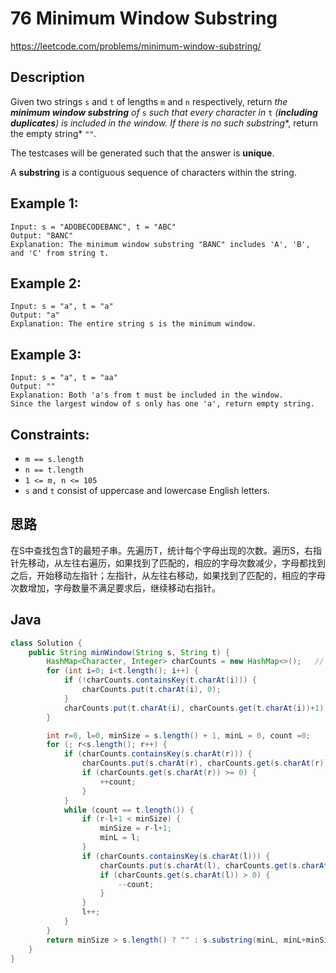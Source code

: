 # 76 Minimum Window Substring

https://leetcode.com/problems/minimum-window-substring/

## Description

Given two strings `s` and `t` of lengths `m` and `n` respectively, return *the **minimum window substring** of* `s` *such that every character in* `t` *(**including duplicates**) is included in the window. If there is no such substring**, return the empty string* `""`*.*

The testcases will be generated such that the answer is **unique**.

A **substring** is a contiguous sequence of characters within the string.

 

## **Example 1:**

```
Input: s = "ADOBECODEBANC", t = "ABC"
Output: "BANC"
Explanation: The minimum window substring "BANC" includes 'A', 'B', and 'C' from string t.
```

## **Example 2:**

```
Input: s = "a", t = "a"
Output: "a"
Explanation: The entire string s is the minimum window.
```

## Example 3:

```
Input: s = "a", t = "aa"
Output: ""
Explanation: Both 'a's from t must be included in the window.
Since the largest window of s only has one 'a', return empty string.
```



## **Constraints:**

- `m == s.length`
- `n == t.length`
- `1 <= m, n <= 105`
- `s` and `t` consist of uppercase and lowercase English letters.



## 思路

在S中查找包含T的最短子串。先遍历T，统计每个字母出现的次数。遍历S，右指针先移动，从左往右遍历，如果找到了匹配的，相应的字母次数减少，字母都找到之后，开始移动左指针；左指针，从左往右移动，如果找到了匹配的，相应的字母次数增加，字母数量不满足要求后，继续移动右指针。

## Java

```java
class Solution {
    public String minWindow(String s, String t) {
        HashMap<Character, Integer> charCounts = new HashMap<>();   // 统计字符的出现次数
        for (int i=0; i<t.length(); i++) {
            if (!charCounts.containsKey(t.charAt(i))) {
                charCounts.put(t.charAt(i), 0);
            }
            charCounts.put(t.charAt(i), charCounts.get(t.charAt(i))+1);
        }

        int r=0, l=0, minSize = s.length() + 1, minL = 0, count =0;
        for (; r<s.length(); r++) {
            if (charCounts.containsKey(s.charAt(r))) {
                charCounts.put(s.charAt(r), charCounts.get(s.charAt(r))-1);
                if (charCounts.get(s.charAt(r)) >= 0) {
                    ++count;
                }
            }
            while (count == t.length()) {
                if (r-l+1 < minSize) {
                    minSize = r-l+1;
                    minL = l;
                }
                if (charCounts.containsKey(s.charAt(l))) {
                    charCounts.put(s.charAt(l), charCounts.get(s.charAt(l))+1);
                    if (charCounts.get(s.charAt(l)) > 0) {
                        --count;
                    }
                }
                l++;
            }
        }
        return minSize > s.length() ? "" : s.substring(minL, minL+minSize);
    }
}
```

